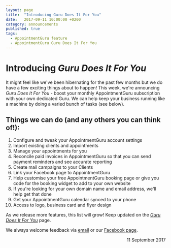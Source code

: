 ```yaml
---
layout: page
title:  "Introducing Guru Does It For You"
date:   2017-09-11 10:00:00 +0200
category: announcements
published: true
tags:
  - AppointmentGuru feature
  - AppointmentGuru Guru Does It For You
---
```

# Introducing *Guru Does It For You*

It might feel like we've been hibernating for the past few months but we do have a few exciting things about to happen! This week, we're announcing *Guru Does It For You* - boost your monthly AppointmentGuru subscription with your own dedicated Guru. We can help keep your business running like a machine by doing a varied bunch of tasks (see below).

## Things we can do (and any others you can think of!):

1. Configure and tweak your AppointmentGuru account settings
2. Import existing clients and appointments
3. Manage your appointments for you
4. Reconcile paid invoices in AppointmentGuru so that you can send payment reminders and see accurate reporting
5. Create mail campaigns to your Clients
6. Link your Facebook page to AppointmentGuru
7. Help customise your free AppointmentGuru booking page or give you code for the booking widget to add to your own website
8. If you're looking for your own domain name and email address, we'll help get that done
9. Get your AppointmentGuru calendar synced to your phone
10. Access to logo, business card and flyer design

As we release more features, this list will grow! Keep updated on the [*Guru Does It For You*](/guru-does-it-for-you) page.

We always welcome feedback via [email](mailto:support@appointmentguru.co) or our [Facebook page](https://www.facebook.com/appointmentguru/).

<div style="text-align: right">11 September 2017</div>
